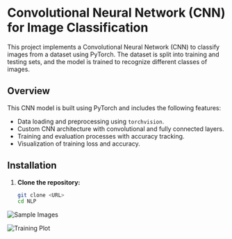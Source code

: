 # Convolutional Neural Network (CNN) for Image Classification

This project implements a Convolutional Neural Network (CNN) to classify images from a dataset using PyTorch. The dataset is split into training and testing sets, and the model is trained to recognize different classes of images.

## Overview

This CNN model is built using PyTorch and includes the following features:
- Data loading and preprocessing using `torchvision`.
- Custom CNN architecture with convolutional and fully connected layers.
- Training and evaluation processes with accuracy tracking.
- Visualization of training loss and accuracy.

## Installation

1. **Clone the repository:**
   ```bash
   git clone <URL>
   cd NLP
![Sample Images](image.png)

![Training Plot](image-1.png)
